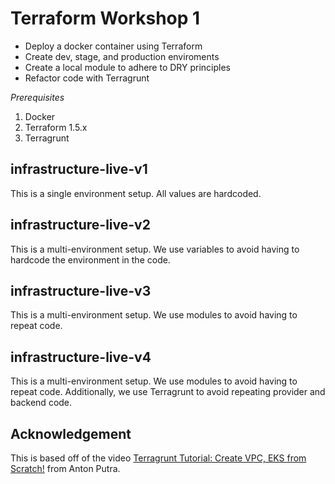 # Terraform Workshop 1

- Deploy a docker container using Terraform 
- Create dev, stage, and production enviroments
- Create a local module to adhere to DRY principles
- Refactor code with Terragrunt

*Prerequisites*

1. Docker
2. Terraform 1.5.x
3. Terragrunt

## infrastructure-live-v1
This is a single environment setup.
All values are hardcoded.

## infrastructure-live-v2
This is a multi-environment setup.
We use variables to avoid having to hardcode the environment in the code.

## infrastructure-live-v3
This is a multi-environment setup.
We use modules to avoid having to repeat code.


## infrastructure-live-v4
This is a multi-environment setup.
We use modules to avoid having to repeat code.
Additionally, we use Terragrunt to avoid repeating provider and backend code.

## Acknowledgement
This is based off of the video [Terragrunt Tutorial: Create VPC, EKS from Scratch!](https://youtu.be/yduHaOj3XMg?si=Vu2ZX0Q4TyOA2ITS) from Anton Putra.
